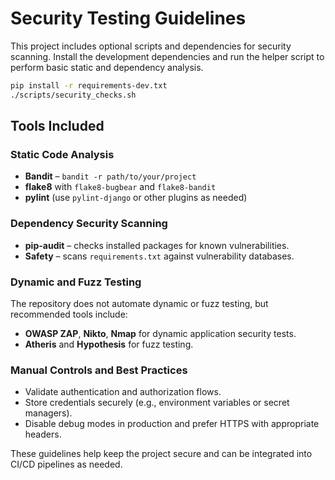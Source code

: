 # Security Testing Guidelines

This project includes optional scripts and dependencies for security scanning.
Install the development dependencies and run the helper script to perform
basic static and dependency analysis.

```bash
pip install -r requirements-dev.txt
./scripts/security_checks.sh
```

## Tools Included

### Static Code Analysis
- **Bandit** – `bandit -r path/to/your/project`
- **flake8** with `flake8-bugbear` and `flake8-bandit`
- **pylint** (use `pylint-django` or other plugins as needed)

### Dependency Security Scanning
- **pip-audit** – checks installed packages for known vulnerabilities.
- **Safety** – scans `requirements.txt` against vulnerability databases.

### Dynamic and Fuzz Testing
The repository does not automate dynamic or fuzz testing, but recommended tools include:
- **OWASP ZAP**, **Nikto**, **Nmap** for dynamic application security tests.
- **Atheris** and **Hypothesis** for fuzz testing.

### Manual Controls and Best Practices
- Validate authentication and authorization flows.
- Store credentials securely (e.g., environment variables or secret managers).
- Disable debug modes in production and prefer HTTPS with appropriate headers.

These guidelines help keep the project secure and can be integrated into
CI/CD pipelines as needed.
